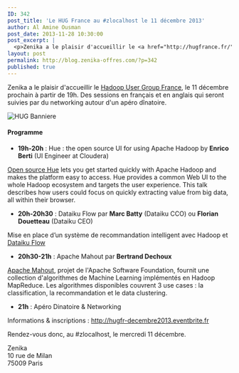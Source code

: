 ```yaml
---
ID: 342
post_title: 'Le HUG France au #zlocalhost le 11 décembre 2013'
author: Al Amine Ousman
post_date: 2013-11-28 10:30:00
post_excerpt: |
  <p>Zenika a le plaisir d'accueillir le <a href="http://hugfrance.fr/">Hadoop User Group France</a>, le 11 décembre prochain à partir de 19h. Des sessions en français et en anglais qui seront suivies par du networking autour d'un apéro dînatoire.</p>
layout: post
permalink: http://blog.zenika-offres.com/?p=342
published: true
---
```

<p>Zenika a le plaisir d'accueillir le <a href="http://hugfrance.fr/">Hadoop User Group France</a>, le 11 décembre prochain à partir de 19h. Des sessions en français et en anglais qui seront suivies par du networking autour d'un apéro dînatoire.</p>
<!--more-->
<p><img src="/wp-content/uploads/2015/07/Hug_France_ban.jpg" alt="HUG Banniere" style="display:block; margin:0 auto;" title="HUG Banniere" /></p> <h4>Programme</h4> <ul> <li><strong>19h-20h</strong>&nbsp;: Hue&nbsp;: the open source UI for using Apache Hadoop by <strong>Enrico Berti</strong> (UI Engineer at Cloudera)</li> </ul> <p><a href="http://gethue.com">Open source Hue</a> lets you get started quickly with Apache Hadoop and makes the platform easy to access. Hue provides a common Web UI to the whole Hadoop ecosystem and targets the user experience. This talk describes how users could focus on quickly extracting value from big data, all within their browser.</p> <ul> <li><strong>20h-20h30</strong>&nbsp;: Dataiku Flow par <strong>Marc Batty</strong> (Dataiku CCO) ou <strong>Florian Douetteau</strong> (Dataiku CEO)</li> </ul> <p>Mise en place d’un système de recommandation intelligent avec Hadoop et <a href="http://www.dataiku.com/">Dataiku Flow</a></p> <ul> <li><strong>20h30-21h</strong>&nbsp;: Apache Mahout par <strong>Bertrand Dechoux</strong></li> </ul> <p><a href="http://mahout.apache.org">Apache Mahout</a>, projet de l'Apache Software Foundation, fournit une collection d'algorithmes de Machine Learning implémentés en Hadoop MapReduce. Les algorithmes disponibles couvrent 3 use cases&nbsp;: la classification, la recommandation et le data clustering.</p> <ul> <li><strong>21h</strong>&nbsp;: Apéro Dinatoire &amp; Networking</li> </ul> <p>Informations &amp; inscriptions&nbsp;: <a href="http://hugfr-decembre2013.eventbrite.fr">http://hugfr-decembre2013.eventbrite.fr</a></p> <p>Rendez-vous donc, au #zlocalhost, le mercredi 11 décembre.</p> <p>Zenika<br />
10 rue de Milan<br />
75009 Paris</p>